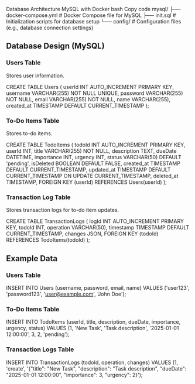 Database Architecture
MySQL with Docker
bash
Copy code
mysql/
├── docker-compose.yml   # Docker Compose file for MySQL
├── init.sql             # Initialization scripts for database setup
└── config/              # Configuration files (e.g., database connection settings)


## Database Design (MySQL)

### Users Table
Stores user information.

CREATE TABLE Users (
    userId INT AUTO_INCREMENT PRIMARY KEY,
    username VARCHAR(255) NOT NULL UNIQUE,
    password VARCHAR(255) NOT NULL,
    email VARCHAR(255) NOT NULL,
    name VARCHAR(255),
    created_at TIMESTAMP DEFAULT CURRENT_TIMESTAMP
);

### To-Do Items Table
Stores to-do items.

CREATE TABLE TodoItems (
    todoId INT AUTO_INCREMENT PRIMARY KEY,
    userId INT,
    title VARCHAR(255) NOT NULL,
    description TEXT,
    dueDate DATETIME,
    importance INT,
    urgency INT,
    status VARCHAR(50) DEFAULT 'pending',
    isDeleted BOOLEAN DEFAULT FALSE,
    created_at TIMESTAMP DEFAULT CURRENT_TIMESTAMP,
    updated_at TIMESTAMP DEFAULT CURRENT_TIMESTAMP ON UPDATE CURRENT_TIMESTAMP,
    deleted_at TIMESTAMP,
    FOREIGN KEY (userId) REFERENCES Users(userId)
);

### Transaction Log Table
Stores transaction logs for to-do item updates.

CREATE TABLE TransactionLogs (
    logId INT AUTO_INCREMENT PRIMARY KEY,
    todoId INT,
    operation VARCHAR(50),
    timestamp TIMESTAMP DEFAULT CURRENT_TIMESTAMP,
    changes JSON,
    FOREIGN KEY (todoId) REFERENCES TodoItems(todoId)
);

## Example Data

### Users Table
INSERT INTO Users (username, password, email, name)
VALUES ('user123', 'password123', 'user@example.com', 'John Doe');

### To-Do Items Table
INSERT INTO TodoItems (userId, title, description, dueDate, importance, urgency, status)
VALUES (1, 'New Task', 'Task description', '2025-01-01 12:00:00', 3, 2, 'pending');

### Transaction Logs Table
INSERT INTO TransactionLogs (todoId, operation, changes)
VALUES (1, 'create', '{"title": "New Task", "description": "Task description", "dueDate": "2025-01-01 12:00:00", "importance": 3, "urgency": 2}');
